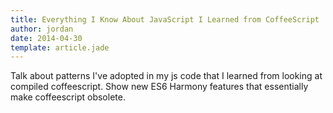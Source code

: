 ```yaml
---
title: Everything I Know About JavaScript I Learned from CoffeeScript
author: jordan
date: 2014-04-30
template: article.jade
---
```


Talk about patterns I've adopted in my js code that I learned from looking at compiled coffeescript. Show new ES6 Harmony features that essentially make coffeescript obsolete.
